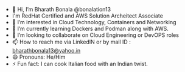 - 👋 Hi, I’m Bharath Bonala @bonalation13
- I'm RedHat Certified and AWS Solution Archeitect Associate
- 👀 I’m interested in Cloud Technology, Containers and Networking
- 🌱 I’m currently learning Dockers and Podman along with AWS.
- 💞️ I’m looking to collaborate on Cloud Engineering or DevOPS roles
- 📫 How to reach me via LinkedIN or by mail ID : bharathbonala13@yahoo.in
- 😄 Pronouns: He/Him
- ⚡ Fun fact: I can cook Italian food with an Indian twist.

<!---
bonalation13/bonalation13 is a ✨ special ✨ repository because its `README.md` (this file) appears on your GitHub profile.
You can click the Preview link to take a look at your changes.
--->
